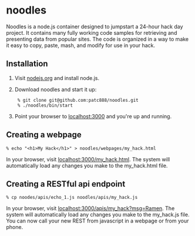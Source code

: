 noodles
=======

Noodles is a node.js container designed to jumpstart a 24-hour hack day
project. It contains many fully working code samples for retrieving
and presenting data from popular sites. The code is organized in a way
to make it easy to copy, paste, mash, and modify for use in your hack.

## Installation

1. Visit [nodejs.org](nodejs.org/download) and install node.js.
2. Download noodles and start it up:

        % git clone git@github.com:patc888/noodles.git
        % ./noodles/bin/start

3. Point your browser to [localhost:3000](localhost:3000) and you're up and running.

## Creating a webpage

    % echo "<h1>My Hack</h1>" > noodles/webpages/my_hack.html

  In your browser, visit [localhost:3000/my\_hack.html](localhost:3000/my_hack.html).
  The system will automatically load any changes you make to the my_hack.html file.

## Creating a RESTful api endpoint

    % cp noodes/apis/echo_1.js noodles/apis/my_hack.js

  In your browser, visit [localhost:3000/apis/my\_hack?msg=Ramen](localhost:3000/apis/my_hack?msg=Ramen).
  The system will automatically load any changes you make to the my_hack.js file.
  You can now call your new REST from javascript in a webpage or from your phone.
